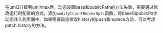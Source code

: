 在umi3升级到umi/max后，动态设置base和publicPath的方法失效，需要通过修改运行时配置的方式，添加`modifyClientRenderOpts`函数，将base和publicPath动态注入到页面中。如果需要动态修改history的push和replace方法，可以考虑patch history的方法。
